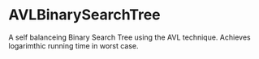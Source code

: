 # AVLBinarySearchTree

A self balanceing Binary Search Tree using the AVL technique. Achieves logarimthic running time in worst case.  
